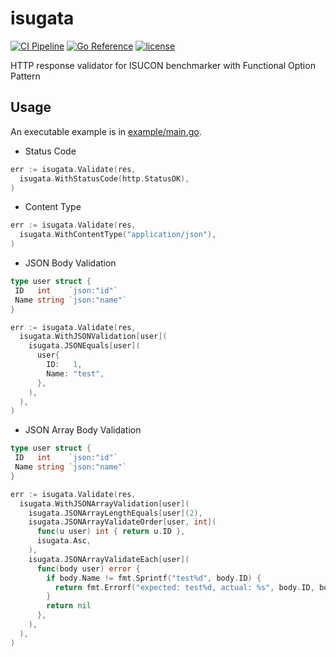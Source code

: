 # isugata

[![CI Pipeline](https://github.com/logica0419/isugata/actions/workflows/ci.yml/badge.svg)](https://github.com/logica0419/isugata/actions/workflows/ci.yml) [![Go Reference](https://pkg.go.dev/badge/github.com/logica0419/isugata.svg)](https://pkg.go.dev/github.com/logica0419/isugata) [![license](https://img.shields.io/badge/license-MIT-blue.svg)](https://github.com/logica0419/isugata/blob/main/LICENSE)

HTTP response validator for ISUCON benchmarker with Functional Option Pattern

## Usage

An executable example is in [example/main.go](./example/main.go).

- Status Code

```go
err := isugata.Validate(res,
  isugata.WithStatusCode(http.StatusOK),
)
```

- Content Type

```go
err := isugata.Validate(res,
  isugata.WithContentType("application/json"),
)
```

- JSON Body Validation

```go
type user struct {
 ID   int    `json:"id"`
 Name string `json:"name"`
}

err := isugata.Validate(res,
  isugata.WithJSONValidation[user](
    isugata.JSONEquals[user](
      user{
        ID:   1,
        Name: "test",
      },
    ),
  ),
)
```

- JSON Array Body Validation

```go
type user struct {
 ID   int    `json:"id"`
 Name string `json:"name"`
}

err := isugata.Validate(res,
  isugata.WithJSONArrayValidation[user](
    isugata.JSONArrayLengthEquals[user](2),
    isugata.JSONArrayValidateOrder[user, int](
      func(u user) int { return u.ID },
      isugata.Asc,
    ),
    isugata.JSONArrayValidateEach[user](
      func(body user) error {
        if body.Name != fmt.Sprintf("test%d", body.ID) {
          return fmt.Errorf("expected: test%d, actual: %s", body.ID, body.Name)
        }
        return nil
      },
    ),
  ),
)
```
